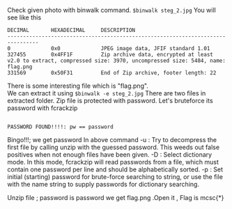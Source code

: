 Check given photo with binwalk command.
```$binwalk steg_2.jpg```
You will see like this
```
DECIMAL       HEXADECIMAL     DESCRIPTION
--------------------------------------------------------------------------------
0             0x0             JPEG image data, JFIF standard 1.01
327455        0x4FF1F         Zip archive data, encrypted at least v2.0 to extract, compressed size: 3970, uncompressed size: 5484, name: flag.png
331569        0x50F31         End of Zip archive, footer length: 22
```
There is some interesting file which is "flag.png".</br>
We can extract it using 
```$binwalk -e steg_2.jpg```
There are two files in extracted folder.
Zip file is protected with password.
Let's bruteforce its password with fcrackzip
```$fcrackzip -u -D -p /usr/share/wordlists/rockyou.txt ./4FF1F.zip 

PASSWORD FOUND!!!!: pw == password
```

Bingo!!!; we get password
In above command
-u : Try to decompress the first file by calling unzip with the guessed password. This weeds out false positives when not enough files have been given.
-D : Select dictionary mode. In this mode, fcrackzip will read passwords from a file, which must contain one password per line and should be alphabetically sorted.
-p : Set initial (starting) password for brute-force searching to string, or use the file with the name string to supply passwords for dictionary searching.

Unzip file ; password is password
we get flag.png .Open it , Flag is mcsc{*}
